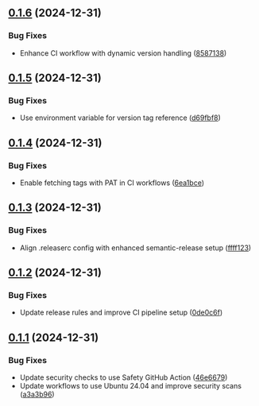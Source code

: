 ## [0.1.6](https://github.com/Barlog951/SeedShield/compare/v0.1.5...v0.1.6) (2024-12-31)


### Bug Fixes

* Enhance CI workflow with dynamic version handling ([8587138](https://github.com/Barlog951/SeedShield/commit/85871380672b323bf027f77c41966dd33c4c7560))

## [0.1.5](https://github.com/Barlog951/SeedShield/compare/v0.1.4...v0.1.5) (2024-12-31)


### Bug Fixes

* Use environment variable for version tag reference ([d69fbf8](https://github.com/Barlog951/SeedShield/commit/d69fbf8ce8bb46c089d1f47ec90376398f135bd7))

## [0.1.4](https://github.com/Barlog951/SeedShield/compare/v0.1.3...v0.1.4) (2024-12-31)


### Bug Fixes

* Enable fetching tags with PAT in CI workflows ([6ea1bce](https://github.com/Barlog951/SeedShield/commit/6ea1bce7ba6f0cdab32d1dfd07a3490f0a3d61f6))

## [0.1.3](https://github.com/Barlog951/SeedShield/compare/v0.1.2...v0.1.3) (2024-12-31)


### Bug Fixes

* Align .releaserc config with enhanced semantic-release setup ([ffff123](https://github.com/Barlog951/SeedShield/commit/ffff1230e0b1d7bc538c5bb6b047f6e3ae2e21be))

## [0.1.2](https://github.com/Barlog951/SeedShield/compare/v0.1.1...v0.1.2) (2024-12-31)


### Bug Fixes

* Update release rules and improve CI pipeline setup ([0de0c6f](https://github.com/Barlog951/SeedShield/commit/0de0c6fe1bd493fff2cf596cd9331cd6f95fdd96))

## [0.1.1](https://github.com/Barlog951/SeedShield/compare/v0.1.0...v0.1.1) (2024-12-31)


### Bug Fixes

* Update security checks to use Safety GitHub Action ([46e6679](https://github.com/Barlog951/SeedShield/commit/46e6679aa04b22176092eacca765b9b38f158e00))
* Update workflows to use Ubuntu 24.04 and improve security scans ([a3a3b96](https://github.com/Barlog951/SeedShield/commit/a3a3b96c015f692530a5a057c389b13103e11bdf))
